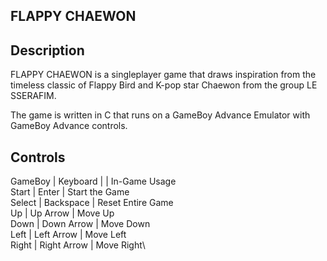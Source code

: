 ## FLAPPY CHAEWON

## Description
FLAPPY CHAEWON is a singleplayer game that draws inspiration from the timeless classic of Flappy Bird and K-pop star Chaewon from the group LE SSERAFIM. 

The game is written in C that runs on a GameBoy Advance Emulator with GameBoy Advance controls.

## Controls
GameBoy | Keyboard | | In-Game Usage\
Start | Enter | Start the Game\
Select | Backspace | Reset Entire Game\
Up | Up Arrow | Move Up\
Down | Down Arrow | Move Down\
Left | Left Arrow | Move Left\
Right | Right Arrow | Move Right\
